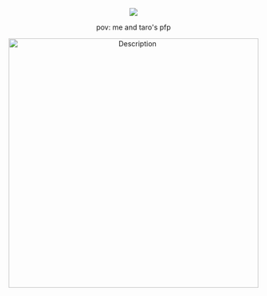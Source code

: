 <div align="center">

![](https://komarev.com/ghpvc/?username=AutisticDetective&color=blue&style=plastic&label=Audience)

 pov: me and taro's pfp 
 
<img src="https://github.com/user-attachments/assets/146f738a-dce4-4ed4-9758-e85c2a3d7553" alt="Description" width="500">

</div>
